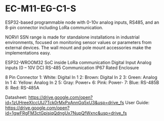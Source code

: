 # EC-M11-EG-C1-S
ESP32-based programmable node with 0-10v analog inputs, RS485, and an 8-pin connector including LoRa communication.

NORVI SSN range is made for standalone installations in industrial environments, focused on monitoring sensor values or parameters from external devices. 
The wall mount and pole mount accessories make the implementations easy.

ESP32-WROOM32 SoC inside
LoRa communication
Digital Input
Analog inputs (0 – 10V DC)
RS-485 Communication
IP67 Rated Enclosure

8 Pin Connector
1:   White:   Digital In 1
2:   Brown:   Digital In 2
3:   Green:   Analog In 1
4:   Yellow:  Analog In 2
5:   Gray:    Power+
6:   Pink:    Power-
7:   Blue:    RS-485B
8:   Red:     RS-485A

Datasheet:   https://drive.google.com/open?id=1zUHreeXlccUIJ7Tck0rMxPxAnnGq5xU3&usp=drive_fs
User Guide:  https://drive.google.com/open?id=1gwFRgFM3ctGpisjqQdngUx7NupQfWxnc&usp=drive_fs
